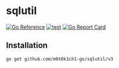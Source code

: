 # sqlutil

[![Go Reference](https://pkg.go.dev/badge/github.com/m0t0k1ch1-go/sqlutil.svg/v3)](https://pkg.go.dev/github.com/m0t0k1ch1-go/sqlutil/v3)
[![test](https://github.com/m0t0k1ch1-go/sqlutil/actions/workflows/test.yaml/badge.svg)](https://github.com/m0t0k1ch1-go/sqlutil/actions/workflows/test.yaml)
[![Go Report Card](https://goreportcard.com/badge/github.com/m0t0k1ch1-go/sqlutil/v3)](https://goreportcard.com/report/github.com/m0t0k1ch1-go/sqlutil/v3)

## Installation

```
go get github.com/m0t0k1ch1-go/sqlutil/v3
```
